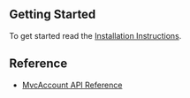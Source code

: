 ﻿Getting Started
---------------
To get started read the [Installation Instructions](Installation-Instructions.md).

Reference
---------
- [MvcAccount API Reference](api)
